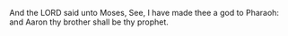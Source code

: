 And the LORD said unto Moses, See, I have made thee a god to Pharaoh: and Aaron thy brother shall be thy prophet.

